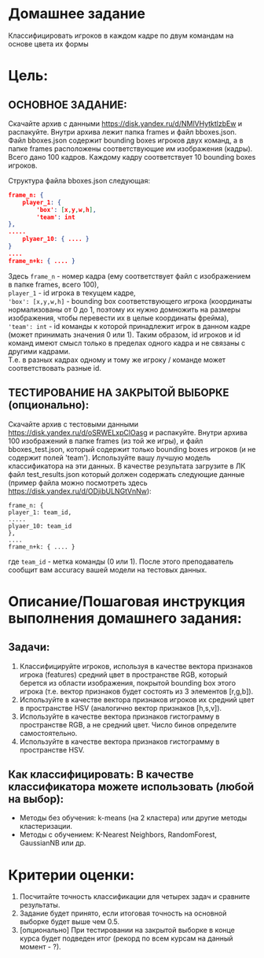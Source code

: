 # Домашнее задание
Классифицировать игроков в каждом кадре по двум командам на основе цвета их формы

# Цель:
## ОСНОВНОЕ ЗАДАНИЕ:
Скачайте архив с данными https://disk.yandex.ru/d/NMlVHytktlzbEw и распакуйте. Внутри архива лежит папка 
frames и файл bboxes.json. Файл bboxes.json содержит bounding boxes игроков двух команд, а в папке frames 
расположены соответствующие им изображения (кадры). Всего дано 100 кадров. Каждому кадру соответствует 10 
bounding boxes игроков.

Структура файла bboxes.json следующая:

```json
frame_n: {
    player_1: {
        'box': [x,y,w,h],
        'team': int
},
.....
    plyaer_10: { .... }
}
....
frame_n+k: { .... }
```

Здесь `frame_n` - номер кадра (ему соответствует файл с изображением в папке frames, всего 100),  
`player_1` - id игрока в текущем кадре,  
`'box': [x,y,w,h]` - bounding box соответствующего игрока (координаты нормализованы от 0 до 1, поэтому их нужно 
домножить на размеры изображения, чтобы перевести их в целые координаты фрейма),  
`'team': int` - id команды к которой принадлежит игрок в данном кадре (может принимать значения 0 или 1). Таким 
образом, id игроков и id команд имеют смысл только в пределах одного кадра и не связаны с другими кадрами.   
Т.е. в разных кадрах одному и тому же игроку / команде может соответствовать разные id.

## ТЕСТИРОВАНИЕ НА ЗАКРЫТОЙ ВЫБОРКЕ (опционально):
Скачайте архив с тестовыми данными https://disk.yandex.ru/d/oSRWELxpClOasg и распакуйте. Внутри архива 100 
изображений в папке frames (из той же игры), и файл bboxes_test.json, который содержит только bounding boxes 
игроков (и не содержит полей 'team').
Используйте вашу лучшую модель классификатора на эти данных. В качестве результата загрузите в ЛК файл 
test_results.json который должен содержать следующие данные (пример файла можно посмотреть здесь 
https://disk.yandex.ru/d/ODjibULNGtVnNw):

```
frame_n: {
player_1: team_id,
.....
plyaer_10: team_id
},
....
frame_n+k: { .... }
```
где `team_id` - метка команды (0 или 1).
После этого преподаватель сообщит вам accuracy вашей модели на тестовых данных.


# Описание/Пошаговая инструкция выполнения домашнего задания:
##  Задачи:
1. Классифицируйте игроков, используя в качестве вектора признаков игрока (features) средний цвет в пространстве 
RGB, который берется из области изображения, покрытой bounding box этого игрока (т.е. вектор признаков будет 
состоять из 3 элементов [r,g,b]).
2. Используйте в качестве вектора признаков игроков их средний цвет в пространстве HSV (аналогично вектор 
признаков [h,s,v]).
3. Используйте в качестве вектора признаков гистограмму в пространстве RGB, а не средний цвет. Число бинов 
определите самостоятельно.
4. Используйте в качестве вектора признаков гистограмму в пространстве HSV.

## Как классифицировать: В качестве классификатора можете использовать (любой на выбор):
- Методы без обучения: k-means (на 2 кластера) или другие методы кластеризации.
- Методы с обучением: K-Nearest Neighbors, RandomForest, GaussianNB или др.

# Критерии оценки:
1. Посчитайте точность классификации для четырех задач и сравните результаты.
2. Задание будет принято, если итоговая точность на основной выборке будет выше чем 0.5.
3. [опционально] При тестировании на закрытой выборке в конце курса будет подведен итог (рекорд по всем курсам 
на данный момент - ?).
